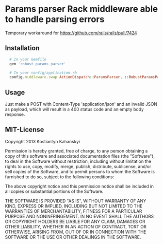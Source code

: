 # Params parser Rack middleware able to handle parsing errors

Temporary workaround for https://github.com/rails/rails/pull/7424

## Installation

```ruby
  # In your Gemfile
  gem 'robust_params_parser'

  # In your config/application.rb
  config.middleware.swap ActionDispatch::ParamsParser, ::RobustParamsParser, {}
```

## Usage

Just make a POST with Content-Type 'application/json' and an invalid JSON as payload, which
will result in a 400 status code and an empty body response.

## MIT-License

Copyright 2013 Kostiantyn Kahanskyi

Permission is hereby granted, free of charge, to any person obtaining
a copy of this software and associated documentation files (the
"Software"), to deal in the Software without restriction, including
without limitation the rights to use, copy, modify, merge, publish,
distribute, sublicense, and/or sell copies of the Software, and to
permit persons to whom the Software is furnished to do so, subject to
the following conditions:

The above copyright notice and this permission notice shall be
included in all copies or substantial portions of the Software.

THE SOFTWARE IS PROVIDED "AS IS", WITHOUT WARRANTY OF ANY KIND,
EXPRESS OR IMPLIED, INCLUDING BUT NOT LIMITED TO THE WARRANTIES OF
MERCHANTABILITY, FITNESS FOR A PARTICULAR PURPOSE AND
NONINFRINGEMENT. IN NO EVENT SHALL THE AUTHORS OR COPYRIGHT HOLDERS BE
LIABLE FOR ANY CLAIM, DAMAGES OR OTHER LIABILITY, WHETHER IN AN ACTION
OF CONTRACT, TORT OR OTHERWISE, ARISING FROM, OUT OF OR IN CONNECTION
WITH THE SOFTWARE OR THE USE OR OTHER DEALINGS IN THE SOFTWARE.
